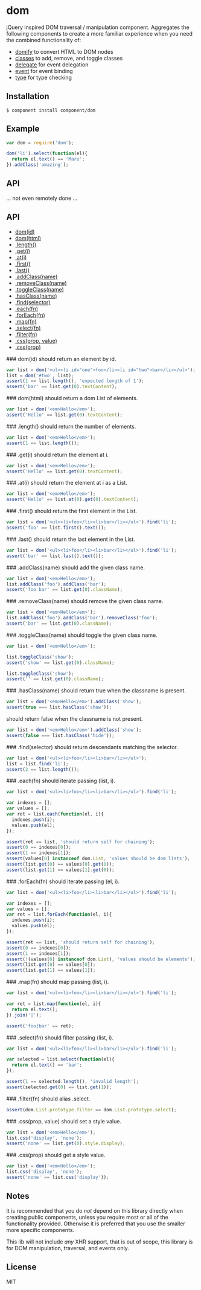 
# dom

  jQuery inspired DOM traversal / manipulation component. Aggregates the
  following components to create a more familiar experience when you need
  the combined functionality of:

  - [domify](http://github.com/component/domify) to convert HTML to DOM nodes
  - [classes](http://github.com/component/classes) to add, remove, and toggle classes
  - [delegate](http://github.com/component/delegate) for event delegation
  - [event](http://github.com/component/event) for event binding
  - [type](http://github.com/component/type) for type checking

## Installation

```
$ component install component/dom
```

## Example

```js
var dom = require('dom');

dom('li').select(function(el){
  return el.text() == 'Maru';
}).addClass('amazing');
```

## API

  ... not even remotely done ...

## API

   - [dom(id)](#domid)
   - [dom(html)](#domhtml)
   - [.length()](#length)
   - [.get(i)](#geti)
   - [.at(i)](#ati)
   - [.first()](#first)
   - [.last()](#last)
   - [.addClass(name)](#addclassname)
   - [.removeClass(name)](#removeclassname)
   - [.toggleClass(name)](#toggleclassname)
   - [.hasClass(name)](#hasclassname)
   - [.find(selector)](#findselector)
   - [.each(fn)](#eachfn)
   - [.forEach(fn)](#foreachfn)
   - [.map(fn)](#mapfn)
   - [.select(fn)](#selectfn)
   - [.filter(fn)](#filterfn)
   - [.css(prop, value)](#cssprop-value)
   - [.css(prop)](#cssprop)

<a name="domid" />
### dom(id)
should return an element by id.

```js
var list = dom('<ul><li id="one">foo</li><li id="two">bar</li></ul>');
list = dom('#two', list);
assert(1 == list.length(), 'expected length of 1');
assert('bar' == list.get(0).textContent);
```

<a name="domhtml" />
### dom(html)
should return a dom List of elements.

```js
var list = dom('<em>Hello</em>');
assert('Hello' == list.get(0).textContent);
```

<a name="length" />
### .length()
should return the number of elements.

```js
var list = dom('<em>Hello</em>');
assert(1 == list.length());
```

<a name="geti" />
### .get(i)
should return the element at i.

```js
var list = dom('<em>Hello</em>');
assert('Hello' == list.get(0).textContent);
```

<a name="ati" />
### .at(i)
should return the element at i as a List.

```js
var list = dom('<em>Hello</em>');
assert('Hello' == list.at(0).get(0).textContent);
```

<a name="first" />
### .first()
should return the first element in the List.

```js
var list = dom('<ul><li>foo</li><li>bar</li></ul>').find('li');
assert('foo' == list.first().text());
```

<a name="last" />
### .last()
should return the last element in the List.

```js
var list = dom('<ul><li>foo</li><li>bar</li></ul>').find('li');
assert('bar' == list.last().text());
```

<a name="addclassname" />
### .addClass(name)
should add the given class name.

```js
var list = dom('<em>Hello</em>');
list.addClass('foo').addClass('bar');
assert('foo bar' == list.get(0).className);
```

<a name="removeclassname" />
### .removeClass(name)
should remove the given class name.

```js
var list = dom('<em>Hello</em>');
list.addClass('foo').addClass('bar').removeClass('foo');
assert('bar' == list.get(0).className);
```

<a name="toggleclassname" />
### .toggleClass(name)
should toggle the given class name.

```js
var list = dom('<em>Hello</em>');

list.toggleClass('show');
assert('show' == list.get(0).className);

list.toggleClass('show');
assert('' == list.get(0).className);
```

<a name="hasclassname" />
### .hasClass(name)
should return true when the classname is present.

```js
var list = dom('<em>Hello</em>').addClass('show');
assert(true === list.hasClass('show'));
```

should return false when the classname is not present.

```js
var list = dom('<em>Hello</em>').addClass('show');
assert(false === list.hasClass('hide'));
```

<a name="findselector" />
### .find(selector)
should return descendants matching the selector.

```js
var list = dom('<ul><li>foo</li><li>bar</li></ul>');
list = list.find('li');
assert(2 == list.length());
```

<a name="eachfn" />
### .each(fn)
should iterate passing (list, i).

```js
var list = dom('<ul><li>foo</li><li>bar</li></ul>').find('li');

var indexes = [];
var values = [];
var ret = list.each(function(el, i){
  indexes.push(i);
  values.push(el);
});

assert(ret == list, 'should return self for chaining');
assert(0 == indexes[0]);
assert(1 == indexes[1]);
assert(values[0] instanceof dom.List, 'values should be dom lists');
assert(list.get(0) == values[0].get(0));
assert(list.get(1) == values[1].get(0));
```

<a name="foreachfn" />
### .forEach(fn)
should iterate passing (el, i).

```js
var list = dom('<ul><li>foo</li><li>bar</li></ul>').find('li');

var indexes = [];
var values = [];
var ret = list.forEach(function(el, i){
  indexes.push(i);
  values.push(el);
});

assert(ret == list, 'should return self for chaining');
assert(0 == indexes[0]);
assert(1 == indexes[1]);
assert(!(values[0] instanceof dom.List), 'values should be elements');
assert(list.get(0) == values[0]);
assert(list.get(1) == values[1]);
```

<a name="mapfn" />
### .map(fn)
should map passing (list, i).

```js
var list = dom('<ul><li>foo</li><li>bar</li></ul>').find('li');

var ret = list.map(function(el, i){
  return el.text();
}).join('|');

assert('foo|bar' == ret);
```

<a name="selectfn" />
### .select(fn)
should filter passing (list, i).

```js
var list = dom('<ul><li>foo</li><li>bar</li></ul>').find('li');

var selected = list.select(function(el){
  return el.text() == 'bar';
});

assert(1 == selected.length(), 'invalid length');
assert(selected.get(0) == list.get(1));
```

<a name="filterfn" />
### .filter(fn)
should alias .select.

```js
assert(dom.List.prototype.filter == dom.List.prototype.select);
```

<a name="cssprop-value" />
### .css(prop, value)
should set a style value.

```js
var list = dom('<em>Hello</em>');
list.css('display', 'none');
assert('none' == list.get(0).style.display);
```

<a name="cssprop" />
### .css(prop)
should get a style value.

```js
var list = dom('<em>Hello</em>');
list.css('display', 'none');
assert('none' == list.css('display'));
```

## Notes

  It is recommended that you do _not_ depend on this library directly
  when creating public components, unless you require most or all of
  the functionality provided. Otherwise it is preferred that you use
  the smaller more specific components.

  This lib will not include _any_ XHR support, that is out of scope,
  this library is for DOM manipulation, traversal, and events only.

## License 

  MIT
